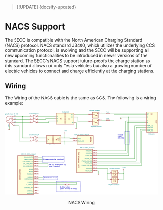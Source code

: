 > [!UPDATE] {docsify-updated}
# NACS Support


The SECC is compatible with the North American Charging Standard (NACS) protocol. NACS standard J3400, which utilizes the underlying CCS communication protocol, is evolving and the SECC will be supporting all new upcoming functionalities to be introduced in newer versions of the standard. The SECC's NACS support future-proofs the charge station as this standard allows not only Tesla vehicles but also a growing number of electric vehicles to connect and charge efficiently at the charging stations.

## Wiring

The Wiring of the NACS cable is the same as CCS. The following is a wiring example:

<div class="bigger-1000">

![NACS Wiring](charge-controllers/ADM-CS-SECC/images/SECC_25kW_Wallbox-SECC_25kW_Wallbox.svg "NACS Wiring")
</div>
<figcaption style="text-align: center">NACS Wiring</figcaption>